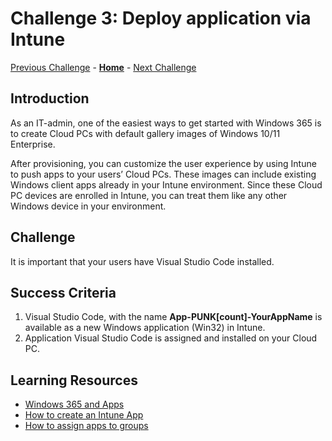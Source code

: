 # Challenge 3: Deploy application via Intune

[Previous Challenge](./02-W365-RDP-Properties.md) - **[Home](../../readme.md)** - [Next Challenge](../DevBox/01-DevBox-Configure-Dev-Box.md)

## Introduction

As an IT-admin, one of the easiest ways to get started with Windows 365 is to create Cloud PCs with default gallery images of Windows 10/11 Enterprise. 

After provisioning, you can customize the user experience by using Intune to push apps to your users’ Cloud PCs. These images can include existing Windows client apps already in your Intune environment. Since these Cloud PC devices are enrolled in Intune, you can treat them like any other Windows device in your environment.

## Challenge

It is important that your users have Visual Studio Code installed.

## Success Criteria

1.	Visual Studio Code, with the name **App-PUNK[count]-YourAppName** is available as a new Windows application (Win32) in Intune.
2.  Application Visual Studio Code is assigned and installed on your Cloud PC.

## Learning Resources
- [Windows 365 and Apps](https://learn.microsoft.com/en-us/windows-365/enterprise/app-overview)
- [How to create an Intune App](https://learn.microsoft.com/en-us/mem/intune/apps/apps-win32-prepare)
- [How to assign apps to groups](https://learn.microsoft.com/en-us/mem/intune/apps/apps-deploy)